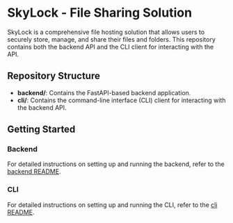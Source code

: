 # SkyLock - File Sharing Solution

SkyLock is a comprehensive file hosting solution that allows users to securely store, manage, and share their files and folders. This repository contains both the backend API and the CLI client for interacting with the API.

## Repository Structure

- **backend/**: Contains the FastAPI-based backend application.
- **cli/**: Contains the command-line interface (CLI) client for interacting with the backend API.

## Getting Started

### Backend

For detailed instructions on setting up and running the backend, refer to the [backend README](backend/README.md).

### CLI

For detailed instructions on setting up and running the CLI, refer to the [cli README](cli/README.md).
